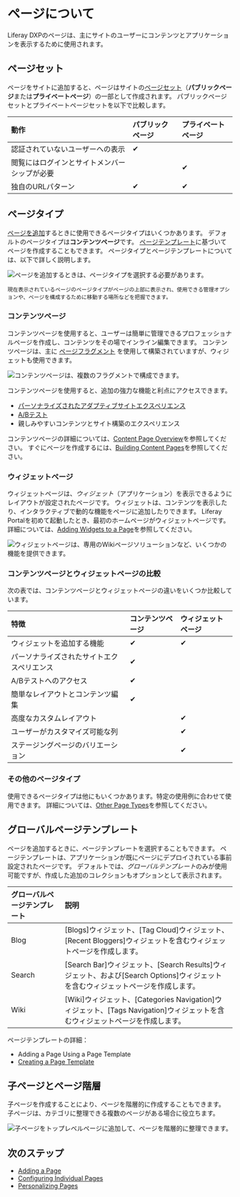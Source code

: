 # ページについて

Liferay DXPのページは、主にサイトのユーザーにコンテンツとアプリケーションを表示するために使用されます。

## ページセット

ページをサイトに追加すると、ページはサイトの[ページセット](./05-configuring-page-sets.md)（**パブリックページ**または**プライベートページ**）の一部として作成されます。 パブリックページセットとプライベートページセットを以下で比較します。

| 動作                     | パブリックページ | プライベートページ |
| :--- | :--- | :--- |
| 認証されていないユーザーへの表示       | ✔        |           |
| 閲覧にはログインとサイトメンバーシップが必要 |          | ✔         |
| 独自のURLパターン             | ✔        | ✔         |

## ページタイプ

[ページを追加](./adding-a-page-to-a-site.md)するときに使用できるページタイプはいくつかあります。 デフォルトのページタイプは**コンテンツページ**です。 [ページテンプレート](./07-creating-a-page-template.md)に基づいてページを作成することもできます。 ページタイプとページテンプレートについては、以下で詳しく説明します。

![ページを追加するときは、ページタイプを選択する必要があります。](./understanding-pages/understanding-pages/images/01.png)

```{tip}
現在表示されているページのページタイプがページの上部に表示され、使用できる管理オプションや、ページを構成するために移動する場所などを把握できます。
```

### コンテンツページ

コンテンツページを使用すると、ユーザーは簡単に管理できるプロフェッショナルページを作成し、コンテンツをその場でインライン編集できます。 コンテンツページは、主に [ページフラグメント](../README.md#using-fragments) を使用して構築されていますが、ウィジェットも使用できます。

![コンテンツページは、複数のフラグメントで構成できます。](./understanding-pages/understanding-pages/images/04.png)

コンテンツページを使用すると、追加の強力な機能と利点にアクセスできます。

  - [パーソナライズされたアダプティブサイトエクスペリエンス](../personalizing-site-experience/README.rst)
  - [A/Bテスト](../optimizing-sites/02-ab-testing/README.rst)
  - 親しみやすいコンテンツとサイト構築のエクスペリエンス

コンテンツページの詳細については、[Content Page Overview](./content-pages-overview.md)を参照してください。 すぐにページを作成するには、[Building Content Pages](./building-content-pages.md)を参照してください。

### ウィジェットページ

<!-- Should there be an article that covers layouts and layout templates? -->

ウィジェットページは、*ウィジェット*（アプリケーション）を表示できるようにレイアウトが設定されたページです。 ウィジェットは、コンテンツを表示したり、インタラクティブで動的な機能をページに追加したりできます。 Liferay Portalを初めて起動したとき、最初のホームページがウィジェットページです。 詳細については、[Adding Widgets to a Page](./adding-widgets-to-a-page.md)を参照してください。

![ウィジェットページは、専用のWikiページソリューションなど、いくつかの機能を提供できます。](./understanding-pages/understanding-pages/images/05.png)

### コンテンツページとウィジェットページの比較

次の表では、コンテンツページとウィジェットページの違いをいくつか比較しています。

| 特徴                    | コンテンツページ | ウィジェットページ |
| :--- | :--- | :--- |
| ウィジェットを追加する機能         | ✔        | ✔         |
| パーソナライズされたサイトエクスペリエンス | ✔        |           |
| A/Bテストへのアクセス          | ✔        |           |
| 簡単なレイアウトとコンテンツ編集      | ✔        |           |
| 高度なカスタムレイアウト          |          | ✔         |
| ユーザーがカスタマイズ可能な列       |          | ✔         |
| ステージングページのバリエーション     |          | ✔         |

### その他のページタイプ

使用できるページタイプは他にもいくつかあります。特定の使用例に合わせて使用できます。 詳細については、[Other Page Types](./other-page-types.md)を参照してください。

## グローバルページテンプレート

ページを追加するときに、ページテンプレートを選択することもできます。 ページテンプレートは、アプリケーションが既にページにデプロイされている事前設定されたページです。 デフォルトでは、*グローバルテンプレート*のみが使用可能ですが、作成した追加のコレクションもオプションとして表示されます。

| グローバルページテンプレート | 説明                                                                                     |
| :--- | :--- |
| Blog           | [Blogs]ウィジェット、[Tag Cloud]ウィジェット、[Recent Bloggers]ウィジェットを含むウィジェットページを作成します。             |
| Search         | [Search Bar]ウィジェット、[Search Results]ウィジェット、および[Search Options]ウィジェットを含むウィジェットページを作成します。 |
| Wiki           | [Wiki]ウィジェット、[Categories Navigation]ウィジェット、[Tags Navigation]ウィジェットを含むウィジェットページを作成します。  |

ページテンプレートの詳細：

  - Adding a Page Using a Page Template
  - [Creating a Page Template](./07-creating-a-page-template.md)

## 子ページとページ階層

子ページを作成することにより、ページを階層的に作成することもできます。 子ページは、カテゴリに整理できる複数のページがある場合に役立ちます。

![子ページをトップレベルページに追加して、ページを階層的に整理できます。](./understanding-pages/understanding-pages/images/06.png)

## 次のステップ

  - [Adding a Page](./adding-a-page-to-a-site.md)
  - [Configuring Individual Pages](./06-configuring-individual-pages.md)
  - [Personalizing Pages](./09-personalizing-pages.md)
